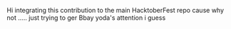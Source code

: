 Hi integrating this contribution to the main HacktoberFest repo cause why not ..... 
just trying to ger Bbay yoda's attention i guess
